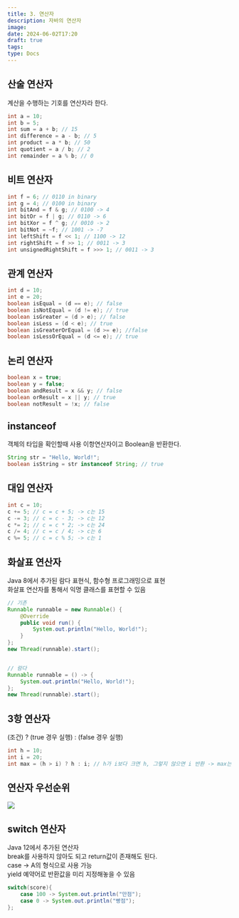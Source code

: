 ```yaml
---
title: 3. 연산자
description: 자바의 연산자
image: 
date: 2024-06-02T17:20
draft: true
tags: 
type: Docs
---
```


## 산술 연산자

계산을 수행하는 기호를 연산자라 한다.

```java
int a = 10;
int b = 5;
int sum = a + b; // 15
int difference = a - b; // 5
int product = a * b; // 50
int quotient = a / b; // 2
int remainder = a % b; // 0

```

## 비트 연산자

```java
int f = 6; // 0110 in binary
int g = 4; // 0100 in binary
int bitAnd = f & g; // 0100 -> 4
int bitOr = f | g; // 0110 -> 6
int bitXor = f ^ g; // 0010 -> 2
int bitNot = ~f; // 1001 -> -7
int leftShift = f << 1; // 1100 -> 12
int rightShift = f >> 1; // 0011 -> 3
int unsignedRightShift = f >>> 1; // 0011 -> 3

```

## 관계 연산자

```java
int d = 10;
int e = 20;
boolean isEqual = (d == e); // false
boolean isNotEqual = (d != e); // true
boolean isGreater = (d > e); // false
boolean isLess = (d < e); // true
boolean isGreaterOrEqual = (d >= e); //false
boolean isLessOrEqual = (d <= e); // true

```

## 논리 연산자

```java
boolean x = true;
boolean y = false;
boolean andResult = x && y; // false
boolean orResult = x || y; // true
boolean notResult = !x; // false

```

## instanceof

객체의 타입을 확인할때 사용 이항연산자이고 Boolean을 반환한다.

```java
String str = "Hello, World!";
boolean isString = str instanceof String; // true

```

## 대입 연산자

```java
int c = 10;
c += 5; // c = c + 5; -> c는 15
c -= 3; // c = c - 3; -> c는 12
c *= 2; // c = c * 2; -> c는 24
c /= 4; // c = c / 4; -> c는 6
c %= 5; // c = c % 5; -> c는 1

```

## 화살표 연산자

Java 8에서 추가된 람다 표현식, 함수형 프로그래밍으로 표현  
화살표 연산자를 통해서 익명 클래스를 표현할 수 있음

```java
// 기존
Runnable runnable = new Runnable() {
    @Override
    public void run() {
        System.out.println("Hello, World!");
    }
};
new Thread(runnable).start();


// 람다
Runnable runnable = () -> {
    System.out.println("Hello, World!");
};
new Thread(runnable).start();

```

## 3항 연산자

(조건) ? (true 경우 실행) : (false 경우 실행)

```java
int h = 10;
int i = 20;
int max = (h > i) ? h : i; // h가 i보다 크면 h, 그렇지 않으면 i 반환 -> max는 20

```

## 연산자 우선순위

![](https://i.imgur.com/66Zjg2D.png)

## switch 연산자

Java 12에서 추가된 연산자  
break를 사용하지 않아도 되고 return값이 존재해도 된다.  
case -> A의 형식으로 사용 가능  
yield 예약어로 반환값을 미리 지정해놓을 수 있음

```java
switch(score){
	case 100 -> System.out.println("만점");
    case 0 -> System.out.println("빵점");
};
```
